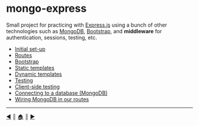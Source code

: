 # mongo-express
Small project for practicing with [Express.js][1] using a bunch of other technologies such as [MongoDB][2], [Bootstrap][3], and **middleware** for authentication, sessions, testing, etc.

* [Initial set-up][l1]
* [Routes][l2]
* [Bootstrap][l3]
* [Static templates][l4]
* [Dynamic templates][l5]
* [Testing][l6]
* [Client-side testing][l7]
* [Connecting to a database (MongoDB)][l8]
* [Wiring MongoDB in our routes][l9]


---
[:arrow_backward:][back] ║ [:house:][home] ║ [:arrow_forward:][next]

<!-- navigation -->
[home]: #
[back]: #
[next]: README/setup.md

<!-- menu -->
[l1]: README/setup.md
[l2]: README/routes.md
[l3]: README/bootstrap.md
[l4]: README/static-templates.md
[l5]: README/dynamic-templates.md
[l6]: README/testing.md
[l7]: README/client-side-testing.md
[l8]: README/database.md
[l9]: README/mongo-routes.md

<!-- links -->
[1]: http://expressjs.com/en/index.html
[2]: https://www.mongodb.org/
[3]: http://getbootstrap.com/
